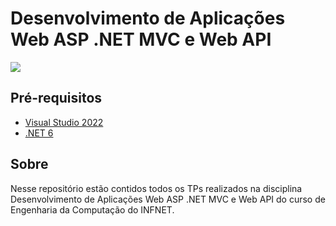 # Desenvolvimento de Aplicações Web ASP .NET MVC e Web API

![](https://img.shields.io/badge/C%23-239120?style=for-the-badge&logo=c-sharp&logoColor=whit)

## Pré-requisitos

- [Visual Studio 2022](https://visualstudio.microsoft.com/pt-br/vs/)
- [.NET 6](https://dotnet.microsoft.com/en-us/download/dotnet/6.0)

## Sobre

Nesse repositório estão contidos todos os TPs realizados na disciplina Desenvolvimento de Aplicações Web ASP .NET MVC e Web API do curso de Engenharia da Computação do INFNET.
